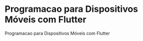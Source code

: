 # Programacao para Dispositivos Móveis com Flutter

Programacao para Dispositivos Móveis com Flutter
